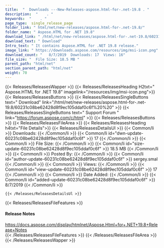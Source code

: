 ```yaml
---
title:  "  Downloads ---New-Releases-aspose.html-for-.net-19.8 . " 
description:  "    . " 
keywords:  "    . " 
page_type:  single_release_page
folder_link: " html/net/new-releases/aspose.html-for-.net-19.8/"
folder_name: " Aspose.HTML for .NET 19.8"
download_link: " /html/net/new-releases/aspose.html-for-.net-19.8/60231c08be62428d8f9ec105ddaf0c6f"
download_text: " Download"
Intro_text: " It contains Aspose.HTML for .NET 19.8 release."
image_link: " https://downloads.aspose.com/resources/img/msi-icon.png"
download_count: "   8/7/2019  Downloads: 17  Views: 16"
file_size: "  File Size: 18.5 MB "
parent_path: "html/net"
section_parent_path: "html/net"
weight: 70 
---
```


{{< Releases/ReleasesWapper >}}
  {{< Releases/ReleasesHeading H2txt=" Aspose.HTML for .NET 19.8" imagelink="/resources/img/msi-icon.png">}}
  {{< Releases/ReleasesButtons >}}
    {{< Releases/ReleasesSingleButtons text=" Download" link="/html/net/new-releases/aspose.html-for-.net-19.8/60231c08be62428d8f9ec105ddaf0c6f%20%20" >}}
    {{< Releases/ReleasesSingleButtons text=" Support Forum " link="https://forum.aspose.com/c/html" >}}
  {{< Releases/ReleasesButtons >}}
  {{< Releases/ReleasesFileArea >}}
    {{< Releases/ReleasesHeading h4txt="File Details">}}
    {{< Releases/ReleasesDetailsUl >}}
            {{< Common/li  >}} Downloads: {{< /Common/li >}} 
      {{< Common/li id="dwn-update-60231c08be62428d8f9ec105ddaf0c6f" >}} 17 {{< /Common/li >}} 
      {{< Common/li  >}} File Size: {{< /Common/li >}} 
      {{< Common/li id="size-update-60231c08be62428d8f9ec105ddaf0c6f" >}} 18.5 MB {{< /Common/li >}} 
      {{< Common/li  >}} Posted By: {{< /Common/li >}} 
      {{< Common/li id="author-update-60231c08be62428d8f9ec105ddaf0c6f" >}} sergey.smal {{< /Common/li >}} 
      {{< Common/li  >}} Views: {{< /Common/li >}} 
      {{< Common/li id="view-update-60231c08be62428d8f9ec105ddaf0c6f" >}} 17 {{< /Common/li >}} 
      {{< Common/li  >}} Date Added: {{< /Common/li >}} 
      {{< Common/li id="added-update-60231c08be62428d8f9ec105ddaf0c6f" >}} 8/7/2019 {{< /Common/li >}} 

    {{< /Releases/ReleasesDetailsUl >}}

  {{< Releases/ReleasesFileFeatures >}}
      <h4>Release Notes</h4><div><a href="https://docs.aspose.com/display/htmlnet/Aspose.Html+for+.NET+19.8+Release+Notes">https://docs.aspose.com/display/htmlnet/Aspose.Html+for+.NET+19.8+Release+Notes</a></div>
  {{< /Releases/ReleasesFileFeatures >}}
 {{< /Releases/ReleasesFileArea >}}
{{< /Releases/ReleasesWapper >}}


